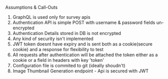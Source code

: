 Assumptions & Call-Outs

1. GraphQL is used only for survey apis
2. Authentication API is simple POST with username & password fields un-encrypted
3. Authentication Details stored in DB is not encrypted
4. Any kind of security isn't implemented
5. JWT token doesnt have expiry and is sent both as a cookie(secure cookie) and a response for flexibility to test
6. All requests after authentication will be attached the token either as a cookie or a field in headers with key 'token'
7. Configuration file is commited to git (ideally shoudn't)
8. Image Thumbnail Generation endpoint - Api is secured with JWT